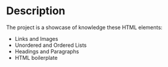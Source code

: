 # Description

The project is a showcase of knowledge these HTML elements: 
- Links and Images
- Unordered and Ordered Lists
- Headings and Paragraphs
- HTML boilerplate
